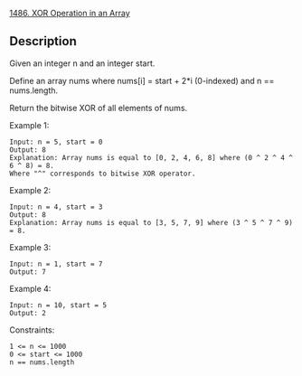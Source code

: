 [1486. XOR Operation in an Array](https://leetcode.com/problems/xor-operation-in-an-array/)

## Description

Given an integer n and an integer start.

Define an array nums where nums[i] = start + 2*i (0-indexed) and n == nums.length.

Return the bitwise XOR of all elements of nums.

 

Example 1:
```
Input: n = 5, start = 0
Output: 8
Explanation: Array nums is equal to [0, 2, 4, 6, 8] where (0 ^ 2 ^ 4 ^ 6 ^ 8) = 8.
Where "^" corresponds to bitwise XOR operator.
```

Example 2:
```
Input: n = 4, start = 3
Output: 8
Explanation: Array nums is equal to [3, 5, 7, 9] where (3 ^ 5 ^ 7 ^ 9) = 8.
```

Example 3:
```
Input: n = 1, start = 7
Output: 7
```

Example 4:
```
Input: n = 10, start = 5
Output: 2
```

Constraints:
```
1 <= n <= 1000
0 <= start <= 1000
n == nums.length
```